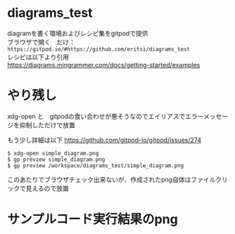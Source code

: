 # diagrams_test
diagramを書く環境およびレシピ集をgitpodで提供  
ブラウザで開く　だけ：　` https://gitpod.io/#https://github.com/eritsi/diagrams_test `  
レシピは以下より引用  
https://diagrams.mingrammer.com/docs/getting-started/examples


# やり残し
xdg-open と　gitpodの食い合わせが悪そうなのでエイリアスでエラーメッセージを抑制しただけで放置

もう少し詳細は以下
https://github.com/gitpod-io/gitpod/issues/274
```
$ xdg-open simple_diagram.png
$ gp preview simple_diagram.png
$ gp preview /workspace/diagrams_test/simple_diagram.png
```
このあたりでブラウザチェック出来ないが、作成されたpng自体はファイルクリックで見えるので放置

# サンプルコード実行結果のpng
